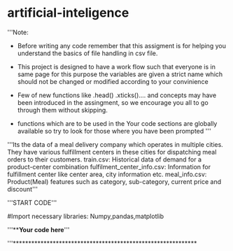 # artificial-inteligence
'''Note: 

* Before writing any code remember that this assigment is for helping you understand the basics of file
handling in csv file. 

* This project is designed to have a work flow such that everyone is in same page for this purpose the variables are
given a strict name which should not be changed or modified according to your convinience

* Few of new functions like .head() .xticks().... and concepts may have been introduced in the assingment, so we encourage you
all to go through them without skipping.

*  functions which are to be used in the Your code sections are globally available so try to look for those where you have been prompted
'''

'''Its the data of a meal delivery company which operates in multiple cities. 
They have various fulfillment centers in these cities for dispatching meal orders to their customers.
train.csv: Historical data of demand for a product-center combination 
fulfilment_center_info.csv: Information for fulfillment center like center area, city information etc.
meal_info.csv: Product(Meal) features such as category, sub-category, current price and discount'''


'''START CODE'''

#Import necessary libraries: Numpy,pandas,matplotlib

'''************************Your code here**********************'''

'''************************************************************
